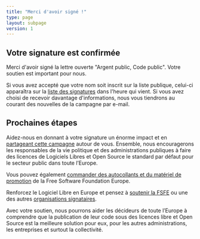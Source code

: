 ```yaml
---
title: "Merci d'avoir signé !"
type: page
layout: subpage
version: 1
---
```


## Votre signature est confirmée

Merci d'avoir signé la lettre ouverte "Argent public, Code public". Votre soutien est important pour nous. 

Si vous avez accepté que votre nom soit inscrit sur la liste publique, celui-ci apparaîtra sur la [liste des signatures](../all-signatures) dans l'heure qui vient. Si vous avez choisi de recevoir davantage d'informations, nous vous tiendrons au courant des nouvelles de la campagne par e-mail.

## Prochaines étapes

Aidez-nous en donnant à votre signature un énorme impact et en [partageant cette campagne](../../#spread) autour de vous. Ensemble, nous encouragerons les responsables de la vie politique et des administrations publiques à faire des licences de Logiciels Libres et Open Source le standard par défaut pour le secteur public dans toute l’Europe. 

Vous pouvez également [commander des autocollants et du matériel de promotion](https://fsfe.org/promo#pmpc) de la Free Software Foundation Europe.

Renforcez le Logiciel Libre en Europe et pensez à [soutenir la FSFE](https://fsfe.org/donate/?pmpc) ou une des autres [organisations signataires](../../#organisations).

Avec votre soutien, nous pourrons aider les décideurs de toute l’Europe à comprendre que la publication de leur code sous des licences libre et Open Source est la meilleure solution pour eux, pour les autres administrations, les entreprises et surtout la collectivité. 
